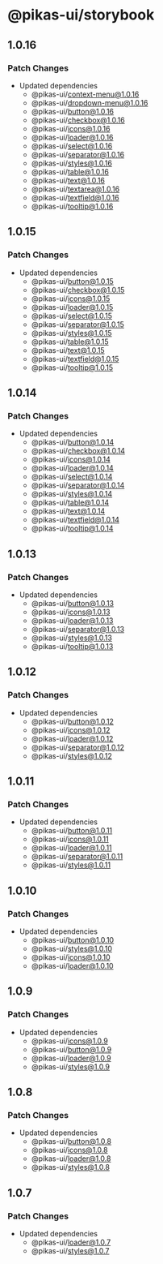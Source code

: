 # @pikas-ui/storybook

## 1.0.16

### Patch Changes

- Updated dependencies
  - @pikas-ui/context-menu@1.0.16
  - @pikas-ui/dropdown-menu@1.0.16
  - @pikas-ui/button@1.0.16
  - @pikas-ui/checkbox@1.0.16
  - @pikas-ui/icons@1.0.16
  - @pikas-ui/loader@1.0.16
  - @pikas-ui/select@1.0.16
  - @pikas-ui/separator@1.0.16
  - @pikas-ui/styles@1.0.16
  - @pikas-ui/table@1.0.16
  - @pikas-ui/text@1.0.16
  - @pikas-ui/textarea@1.0.16
  - @pikas-ui/textfield@1.0.16
  - @pikas-ui/tooltip@1.0.16

## 1.0.15

### Patch Changes

- Updated dependencies
  - @pikas-ui/button@1.0.15
  - @pikas-ui/checkbox@1.0.15
  - @pikas-ui/icons@1.0.15
  - @pikas-ui/loader@1.0.15
  - @pikas-ui/select@1.0.15
  - @pikas-ui/separator@1.0.15
  - @pikas-ui/styles@1.0.15
  - @pikas-ui/table@1.0.15
  - @pikas-ui/text@1.0.15
  - @pikas-ui/textfield@1.0.15
  - @pikas-ui/tooltip@1.0.15

## 1.0.14

### Patch Changes

- Updated dependencies
  - @pikas-ui/button@1.0.14
  - @pikas-ui/checkbox@1.0.14
  - @pikas-ui/icons@1.0.14
  - @pikas-ui/loader@1.0.14
  - @pikas-ui/select@1.0.14
  - @pikas-ui/separator@1.0.14
  - @pikas-ui/styles@1.0.14
  - @pikas-ui/table@1.0.14
  - @pikas-ui/text@1.0.14
  - @pikas-ui/textfield@1.0.14
  - @pikas-ui/tooltip@1.0.14

## 1.0.13

### Patch Changes

- Updated dependencies
  - @pikas-ui/button@1.0.13
  - @pikas-ui/icons@1.0.13
  - @pikas-ui/loader@1.0.13
  - @pikas-ui/separator@1.0.13
  - @pikas-ui/styles@1.0.13
  - @pikas-ui/tooltip@1.0.13

## 1.0.12

### Patch Changes

- Updated dependencies
  - @pikas-ui/button@1.0.12
  - @pikas-ui/icons@1.0.12
  - @pikas-ui/loader@1.0.12
  - @pikas-ui/separator@1.0.12
  - @pikas-ui/styles@1.0.12

## 1.0.11

### Patch Changes

- Updated dependencies
  - @pikas-ui/button@1.0.11
  - @pikas-ui/icons@1.0.11
  - @pikas-ui/loader@1.0.11
  - @pikas-ui/separator@1.0.11
  - @pikas-ui/styles@1.0.11

## 1.0.10

### Patch Changes

- Updated dependencies
  - @pikas-ui/button@1.0.10
  - @pikas-ui/styles@1.0.10
  - @pikas-ui/icons@1.0.10
  - @pikas-ui/loader@1.0.10

## 1.0.9

### Patch Changes

- Updated dependencies
  - @pikas-ui/icons@1.0.9
  - @pikas-ui/button@1.0.9
  - @pikas-ui/loader@1.0.9
  - @pikas-ui/styles@1.0.9

## 1.0.8

### Patch Changes

- Updated dependencies
  - @pikas-ui/button@1.0.8
  - @pikas-ui/icons@1.0.8
  - @pikas-ui/loader@1.0.8
  - @pikas-ui/styles@1.0.8

## 1.0.7

### Patch Changes

- Updated dependencies
  - @pikas-ui/loader@1.0.7
  - @pikas-ui/styles@1.0.7
